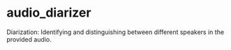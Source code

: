 # audio_diarizer  
Diarization: Identifying and distinguishing between different speakers in the provided audio.
